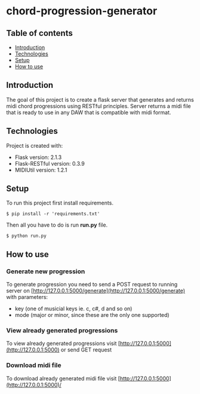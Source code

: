 # chord-progression-generator

## Table of contents

* [Introduction](#introduction)
* [Technologies](#technologies)
* [Setup](#setup)
* [How to use](#how-to-use)

## Introduction

The goal of this project is to create a flask server that generates and returns midi chord progressions using RESTful principles. Server returns a midi file that is ready to use in any DAW that is compatible with midi format.

## Technologies

Project is created with:

* Flask version: 2.1.3
* Flask-RESTful version: 0.3.9
* MIDIUtil version: 1.2.1

## Setup

To run this project first install requirements.

```
$ pip install -r 'requirements.txt'
```

Then all you have to do is run **run.py** file.

```
$ python run.py
```

## How to use

### Generate new progression

To generate progression you need to send a POST request to running server on [http://127.0.0.1:5000/generate](http://127.0.0.1:5000/generate) with parameters:

* key (one of musicial keys ie. c, c#, d and so on)
* mode (major or minor, since these are the only one supported)

### View already generated progressions

To view already generated progressions visit [http://127.0.0.1:5000](http://127.0.0.1:5000) or send GET request

### Download midi file

To download already generated midi file visit [http://127.0.0.1:5000](http://127.0.0.1:5000)/<midi file name>
